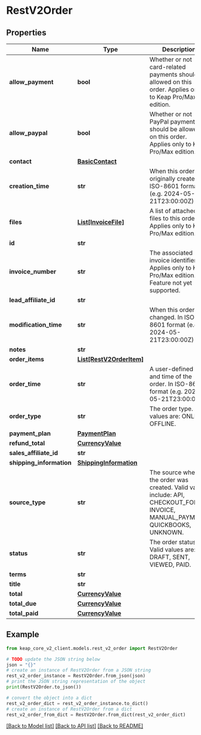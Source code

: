 # RestV2Order


## Properties

Name | Type | Description | Notes
------------ | ------------- | ------------- | -------------
**allow_payment** | **bool** | Whether or not card-related payments should be allowed on this order. Applies only to Keap Pro/Max edition. | [optional] 
**allow_paypal** | **bool** | Whether or not PayPal payments should be allowed on this order. Applies only to Keap Pro/Max edition. | [optional] 
**contact** | [**BasicContact**](BasicContact.md) |  | [optional] 
**creation_time** | **str** | When this order was originally created. In ISO-8601 format (e.g. 2024-05-21T23:00:00Z) | [optional] 
**files** | [**List[InvoiceFile]**](InvoiceFile.md) | A list of attached files to this order. Applies only to Keap Pro/Max edition. | [optional] 
**id** | **str** |  | [optional] 
**invoice_number** | **str** | The associated invoice identifier. Applies only to Keap Pro/Max edition. Feature not yet supported. | [optional] 
**lead_affiliate_id** | **str** |  | [optional] 
**modification_time** | **str** | When this order was changed. In ISO-8601 format (e.g. 2024-05-21T23:00:00Z) | [optional] 
**notes** | **str** |  | [optional] 
**order_items** | [**List[RestV2OrderItem]**](RestV2OrderItem.md) |  | [optional] 
**order_time** | **str** | A user-defined date and time of the order. In ISO-8601 format (e.g. 2024-05-21T23:00:00Z) | [optional] 
**order_type** | **str** | The order type. Valid values are: ONLINE, OFFLINE. | [optional] 
**payment_plan** | [**PaymentPlan**](PaymentPlan.md) |  | [optional] 
**refund_total** | [**CurrencyValue**](CurrencyValue.md) |  | [optional] 
**sales_affiliate_id** | **str** |  | [optional] 
**shipping_information** | [**ShippingInformation**](ShippingInformation.md) |  | [optional] 
**source_type** | **str** | The source where the order was created. Valid values include: API, CHECKOUT_FORM, INVOICE, MANUAL_PAYMENT, QUICKBOOKS, UNKNOWN. | [optional] 
**status** | **str** | The order status. Valid values are: DRAFT, SENT, VIEWED, PAID. | [optional] 
**terms** | **str** |  | [optional] 
**title** | **str** |  | [optional] 
**total** | [**CurrencyValue**](CurrencyValue.md) |  | [optional] 
**total_due** | [**CurrencyValue**](CurrencyValue.md) |  | [optional] 
**total_paid** | [**CurrencyValue**](CurrencyValue.md) |  | [optional] 

## Example

```python
from keap_core_v2_client.models.rest_v2_order import RestV2Order

# TODO update the JSON string below
json = "{}"
# create an instance of RestV2Order from a JSON string
rest_v2_order_instance = RestV2Order.from_json(json)
# print the JSON string representation of the object
print(RestV2Order.to_json())

# convert the object into a dict
rest_v2_order_dict = rest_v2_order_instance.to_dict()
# create an instance of RestV2Order from a dict
rest_v2_order_from_dict = RestV2Order.from_dict(rest_v2_order_dict)
```
[[Back to Model list]](../README.md#documentation-for-models) [[Back to API list]](../README.md#documentation-for-api-endpoints) [[Back to README]](../README.md)


